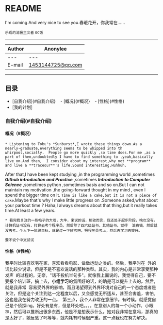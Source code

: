 README
====================================
I'm coming.And very nice to see you.春暖花开，你我常在……

`乐观的消极主义者` `GC饭`

________

|Author|Anonylee|
|---|---|
|---|---|
|E-mail|1453144725@qq.com

________
## 目录
- [自我介绍]{#自我介绍}
    - [概况]{#概况}
    - [性格]{#性格}
- [我的计划]

### 自我介绍(#自我介绍)
#### 概况（#概况）
    * Listening to Tobu's *Sunburst*,I wrote these things down.As a nearly-graduate,everything seems to be whipped into th whirpool,socially.  People go more quickly ,so time does.For me ,as a part of them,undoubtedly I have to find something to ,yeah,basically live on.And then,  I consider about my interest,why not **program** and live a **traceour**'s life.Sound interesting.Huhhuh.

 After that,I have been kept studying ,in the programming world ,sometimes ***Github introduction and Practice*** ,sometimes ***Introduction to  Computer Science*** ,sometimes python ,sometimes basis and so on.But I can not maintain my motivation ,the going-forward thought in my mind  , even I spend the bigger time on it. `Time is like a cake,but it is not a piece of cake`.Maybe that's why I make little progress  on .Someone asked,what about your parkout time ? Haha,I always dreams about that thing,but it really takes time.At least a few years.

    * 看完我关注的一些帖子的大咖，大牛，来说的话，相较而言，我还处于起步阶段，啥也没有。计算机证书没有，打算去考个程序员，然后除了四六级证书，其他证书，觉得  浪费钱，然后就没去考。个人下一阶段目标，就是过一下软考吧，把程序员考上，然后再学习再提升。

`要不说个中文试试`
 #### 性格（#性格）
 我平时比较喜欢宅在家，喜欢看看电影、做做运动之类的。然后，我平时在  外的话比较少说话，但是不是不喜欢说话的那种类型。其实，我的内心是非常享受那种发声  的过程的。无奈，"话不投机半句多"。就像我上面说的，我觉得自己，要不要报个培训班，搞上去，**小组学习**的氛围好的话，的确是可以提升上去的。然后，就是我非常  容易受外界的影响，而且渴望得到外界环境对自己的一个态度或者是关注，但是这个关注到达一定程度以后，又会感觉无所适从，甚至会害羞，害怕。这也是我在努力改正的一点。  第三点，我个人非常在意细节，有时候。就感觉自己是个侦探ing。好处有是有，但是坏处吧。。。。在意别人的每一个小动作，小眼神，然后可以推断出很多东西，他是不是想表示什么，她对我非常在意吗，那真的是太好了，她反感了吗等等，就内耗有时候很严重。这一点我也在努力解决。
